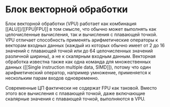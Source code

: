 # Блок векторной обработки
Блок векторной обработки (VPU) работает как комбинация [[ALU]]/[[FPU|FPU]] в том смысле, что обычно может выполнять как целочисленные вычисления, так и вычисления с плавающей точкой. VPU отличает способность применять арифметические операторы к векторам входных данных (каждый из которых обычно имеет от 2 до 16 значений с плавающей точкой или до 64 целочисленных значений различной ширины), а не к скалярным входным данным. Векторная обработка известна также как одна команда для множественных данных ([[Single instruction multiple data, SIMD]]), потому что один арифметический оператор, например умножение, применяется к нескольким парам входов одновременно.

Современные ЦП фактически не содержат FPU как таковой. Вместо этого все вычисления с плавающей точкой, даже включающие скалярные значения с плавающей точкой, выполняются в VPU.